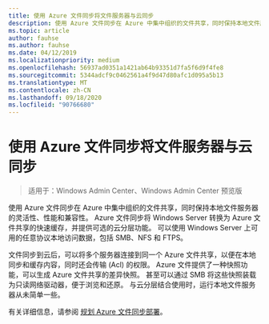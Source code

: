 ```yaml
---
title: 使用 Azure 文件同步将文件服务器与云同步
description: 使用 Azure 文件同步在 Azure 中集中组织的文件共享，同时保持本地文件服务器的灵活性、性能和兼容性。 Azure 文件同步将 Windows Server 转换为 Azure 文件共享的快速缓存，并提供可选的云分层功能。
ms.topic: article
author: fauhse
ms.author: fauhse
ms.date: 04/12/2019
ms.localizationpriority: medium
ms.openlocfilehash: 56937ad0351a1421ab64b93351d7fa5f6d9f4fe8
ms.sourcegitcommit: 5344adcf9c0462561a4f9d47d80afc1d095a5b13
ms.translationtype: MT
ms.contentlocale: zh-CN
ms.lasthandoff: 09/18/2020
ms.locfileid: "90766680"
---
```

# <a name="sync-your-file-server-with-the-cloud-by-using-azure-file-sync"></a>使用 Azure 文件同步将文件服务器与云同步

>适用于：Windows Admin Center、Windows Admin Center 预览版

使用 Azure 文件同步在 Azure 中集中组织的文件共享，同时保持本地文件服务器的灵活性、性能和兼容性。 Azure 文件同步将 Windows Server 转换为 Azure 文件共享的快速缓存，并提供可选的云分层功能。 可以使用 Windows Server 上可用的任意协议本地访问数据，包括 SMB、NFS 和 FTPS。

文件同步到云后，可以将多个服务器连接到同一个 Azure 文件共享，以便在本地同步和缓存内容，同时还会传输 (Acl) 的权限。 Azure 文件提供了一种快照功能，可以生成 Azure 文件共享的差异快照。 甚至可以通过 SMB 将这些快照装载为只读网络驱动器，便于浏览和还原。 与云分层结合使用时，运行本地文件服务器从未简单一些。

有关详细信息，请参阅 [规划 Azure 文件同步部署](/azure/storage/files/storage-sync-files-planning)。